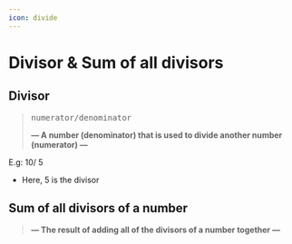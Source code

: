 ```yaml
---
icon: divide
---
```


# Divisor & Sum of all divisors

## Divisor

> <kbd>numerator/denominator</kbd>
>
> **— A number (denominator) that is used to divide another number (numerator) —**&#x20;

E.g: 10/ 5

* Here, 5 is the divisor



## Sum of all divisors of a number

> **— The result of adding all of the divisors of a number together —**&#x20;



